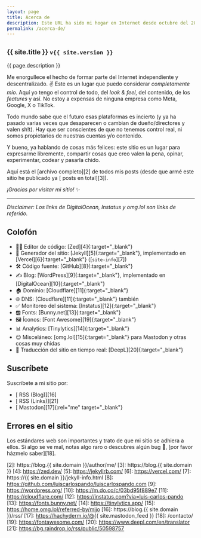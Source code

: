 ```yaml
---
layout: page
title: Acerca de
description: Este URL ha sido mi hogar en Internet desde octubre del 2014 📅, aunque mi presencia en línea se remonta como desde el 2001-2002 en diferentes lugares/perfiles/urls. Por eso mejor decidí crear este sitio, para tener un hub central en donde pueda escribir y enlazar todos mis demás perfiles y proyectos.
permalink: /acerca-de/
---
```


<h2 class="subtitulo text-center"><small>{{ site.title }} <code>v{{ site.version }}</code></small></h2>

{{ page.description }}

Me enorgullece el hecho de formar parte del Internet independiente y descentralizado. ✌️ Este es un lugar que puedo considerar *completamente mío*. Aquí yo tengo el control de todo, del *look & feel*, del contenido, de los *features* y así. No estoy a expensas de ninguna empresa como Meta, Google, <span data-pronunciation data-toggle="tooltip" data-placement="top" data-html="true" title="🤮">X</span> o TikTok.

Todo mundo sabe que el futuro esas plataformas es incierto (y ya ha pasado varias veces que desaparecen o cambian de dueño/directores y valen sh!t). Hay que ser conscientes de que no tenemos control real, ni somos propietarios de nuestras cuentas y/o contenido.

Y bueno, ya hablando de cosas más felices: este sitio es un lugar para expresarme libremente, compartir cosas que creo valen la pena, opinar, experimentar, codear y pasarla chido.

Aquí está el [archivo completo][2] de todos mis posts (desde que armé este sitio he publicado ya [<span id="contador-posts"></span> posts en total][3]).

*¡Gracias por visitar mi sitio!* ✨

---

*Disclaimer: Los links de DigitalOcean, Instatus y omg.lol son links de referido.*

## Colofón

- 👨‍💻 Editor de código: [Zed][4]{:target="_blank"}
- 🤖 Generador del sitio: [Jekyll][5]{:target="_blank"}, implementado en [Vercel][6]{:target="_blank"} ([<code>site-info</code>][7])
- 🛠️ Código fuente: [GitHub][8]{:target="_blank"}
- ✍️ Blog: [WordPress][9]{:target="_blank"}, implementado en [DigitalOcean][10]{:target="_blank"}
- 🏠 Dominio: [Cloudflare][11]{:target="_blank"}
- 🌐 DNS: [Cloudflare][11]{:target="_blank"} también
- ✅ Monitoreo del sistema: [Instatus][12]{:target="_blank"}
- 🆎 Fonts: [Bunny.net][13]{:target="_blank"}
- 🖼️ Íconos: [Font Awesome][19]{:target="_blank"}
- 📊 Analytics: [Tinylytics][14]{:target="_blank"}
- 😉 Misceláneo: [omg.lol][15]{:target="_blank"} para Mastodon y otras cosas muy chidas
- 💬 Traducción del sitio en tiempo real: [DeepL][20]{:target="_blank"}

## Suscríbete

Suscríbete a mi sitio por:
- [<i class="fas fa-rss"></i> RSS (Blog)][16]
- [<i class="fas fa-rss"></i> RSS (Links)][21]
- [<i class="fa-brands fa-mastodon"></i> Mastodon][17]{:rel="me" target="_blank"}

## Errores en el sitio

Los estándares web son importantes y trato de que mi sitio se adhiera a ellos. Si algo se ve mal, notas algo raro o descubres algún bug 🐞, [por favor házmelo saber][18].

[1]: /
[2]: https://blog.{{ site.domain }}/author/me/
[3]: https://blog.{{ site.domain }}
[4]: https://zed.dev/
[5]: https://jekyllrb.com/
[6]: https://vercel.com/
[7]: https://{{ site.domain }}/jekyll-info.html
[8]: https://github.com/luiscarlospando/luiscarlospando.com
[9]: https://wordpress.org/
[10]: https://m.do.co/c/03bd95f889e7
[11]: https://cloudflare.com/
[12]: https://instatus.com?via=luis-carlos-pando
[13]: https://fonts.bunny.net/
[14]: https://tinylytics.app/
[15]: https://home.omg.lol/referred-by/mijo
[16]: https://blog.{{ site.domain }}/rss/
[17]: https://hachyderm.io/@{{ site.mastodon_feed }}
[18]: /contacto/
[19]: https://fontawesome.com/
[20]: https://www.deepl.com/en/translator
[21]: https://bg.raindrop.io/rss/public/50598757
